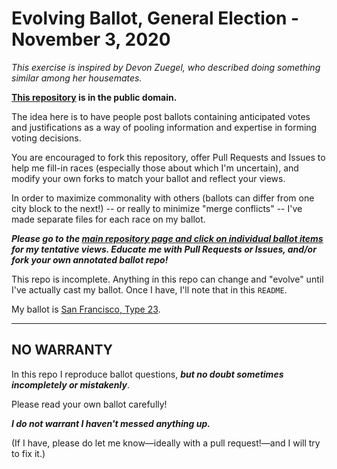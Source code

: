 # Evolving Ballot, General Election - November 3, 2020

_This exercise is inspired by Devon Zuegel, who described doing something similar among her housemates._

**[This repository](https://github.com/swaldman/evolving-ballot-general-election-2020-11-03) is in the public domain.**

The idea here is to have people post ballots containing anticipated votes and justifications as a way of pooling
information and expertise in forming voting decisions.

You are encouraged to fork this repository, offer Pull Requests and Issues to help me
fill-in races (especially those about which I'm uncertain), and modify your own forks to match your ballot and
reflect your views.

In order to maximize commonality with others (ballots can differ from one city block to the next!) -- or really to minimize
"merge conflicts" -- I've made separate files for each race on my ballot.

**_Please go to the [main repository page and click on individual ballot items](https://github.com/swaldman/evolving-ballot-general-election-2020-11-03)
for my tentative views. Educate me with Pull Requests or Issues, and/or fork your own annotated ballot repo!_**

This repo is incomplete.
Anything in this repo can change and "evolve" until I've actually cast my ballot. Once I have, I'll note that in this `README`.

My ballot is [San Francisco, Type 23](ballot-source/SF-Type-23-2020-11-03.pdf).

---

## NO WARRANTY

In this repo I reproduce ballot questions, **_but no doubt sometimes incompletely or mistakenly_**.

Please read your own ballot carefully!

**_I do not warrant I haven't messed anything up._**

(If I have, please do let me know&mdash;ideally with a pull request!&mdash;and I will try to fix it.)
